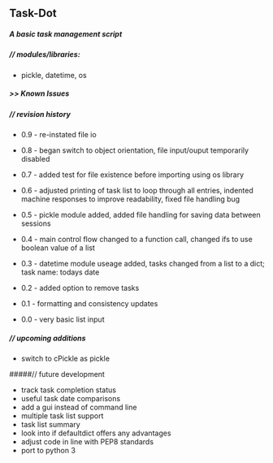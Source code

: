 ## Task-Dot

##### A basic task management script

##### // modules/libraries:
- pickle, datetime, os

##### >> Known Issues

##### // revision history

 - 0.9 - re-instated file io 

 - 0.8 - began switch to object orientation, file input/ouput temporarily disabled

 - 0.7 - added test for file existence before importing using os library

 - 0.6 - adjusted printing of task list to loop through all entries, indented machine responses to improve readability, fixed file handling bug

 - 0.5 - pickle module added, added file handling for saving data between sessions

 - 0.4 - main control flow changed to a function call, changed ifs to use boolean value of a list

 - 0.3 - datetime module useage added, tasks changed from a list to a dict; task name: todays date

 - 0.2 - added option to remove tasks

 - 0.1 - formatting and consistency updates

 - 0.0 - very basic list input


##### // upcoming additions
 - switch to cPickle as pickle


#####// future development
 - track task completion status
 - useful task date comparisons
 - add a gui instead of command line
 - multiple task list support
 - task list summary
 - look into if defaultdict offers any advantages
 - adjust code in line with PEP8 standards
 - port to python 3
 
